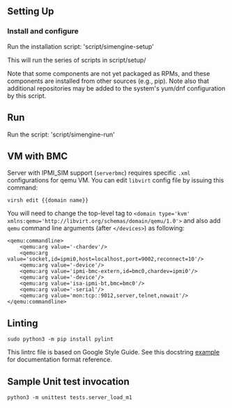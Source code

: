 ## Setting Up

### Install and configure

Run the installation script:
'script/simengine-setup'

This will run the series of scripts in script/setup/

Note that some components are not yet packaged as RPMs,
and these components are installed from other sources
(e.g., pip). Note also that additional repositories may
be added to the system's yum/dnf configuration by this
script.

## Run

Run the script:
'script/simengine-run'

## VM with BMC

Server with IPMI_SIM support (`serverbmc`) requires specific `.xml` configurations for qemu VM. You can edit `libvirt` config file 
by issuing this command:

`virsh edit {{domain name}}`

You will need to change the top-level tag to `<domain type='kvm' xmlns:qemu='http://libvirt.org/schemas/domain/qemu/1.0'>` and also add `qemu` command line arguments (after `</devices>`) as following:


    <qemu:commandline>
        <qemu:arg value='-chardev'/>
        <qemu:arg value='socket,id=ipmi0,host=localhost,port=9002,reconnect=10'/>
        <qemu:arg value='-device'/>
        <qemu:arg value='ipmi-bmc-extern,id=bmc0,chardev=ipmi0'/>
        <qemu:arg value='-device'/>
        <qemu:arg value='isa-ipmi-bt,bmc=bmc0'/>
        <qemu:arg value='-serial'/>
        <qemu:arg value='mon:tcp::9012,server,telnet,nowait'/>
    </qemu:commandline>



## Linting

`sudo python3 -m pip install pylint`

This lintrc file is based on Google Style Guide. See this docstring [example](http://sphinxcontrib-napoleon.readthedocs.io/en/latest/example_google.html) for documentation format reference.


## Sample Unit test invocation

`python3 -m unittest tests.server_load_m1`